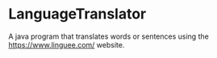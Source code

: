 # LanguageTranslator
A java program that translates words or sentences using the https://www.linguee.com/ website.
